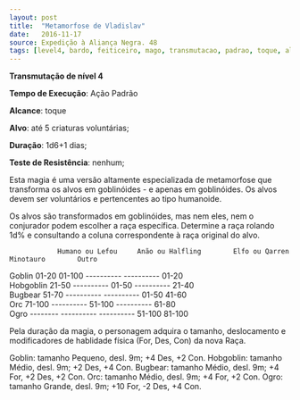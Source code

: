 ```yaml
---
layout: post
title:  "Metamorfose de Vladislav"
date:   2016-11-17
source: Expedição à Aliança Negra. 48
tags: [level4, bardo, feiticeiro, mago, transmutacao, padrao, toque, alvo, dias, nenhum]
---
```


**Transmutação de nível 4**

**Tempo de Execução**: Ação Padrão

**Alcance**: toque

**Alvo**: até 5 criaturas voluntárias;

**Duração**: 1d6+1 dias;

**Teste de Resistência**: nenhum;

Esta magia é uma versão altamente especializada de metamorfose que transforma os alvos em goblinóides - e apenas em goblinóides. Os alvos devem ser voluntários e pertencentes ao tipo humanoide.

Os alvos são transformados em goblinóides, mas nem eles, nem o conjurador podem escolher a raça específica. Determine a raça rolando 1d% e consultando a coluna correspondente à raça original do alvo.

				Humano ou Lefou		Anão ou Halfling		Elfo ou Qarren		Minotauro		 Outro
Goblin				01-20						01-100					----------				  ----------		 01-20		
Hobgoblin			21-50						----------					01-50				  ----------         21-40		
Bugbear			51-70						----------					----------              	01-50         41-60		
Orc					71-100						----------					51-100                ----------         61-80       		 
Ogro					--------						----------					----------					51-100		81-100

Pela duração da magia, o personagem adquira o tamanho, deslocamento e modificadores de hablidade física (For, Des, Con) da nova Raça.

Goblin: tamanho Pequeno, desl. 9m; +4 Des, +2 Con.
Hobgoblin: tamanho Médio, desl. 9m; +2 Des, +4 Con.
Bugbear: tamanho Médio, desl. 9m; +4 For, +2 Des, +2 Con.
Orc: tamanho Médio, desl. 9m; +4 For, +2 Con.
Ogro: tamanho Grande, desl. 9m; +10 For, -2 Des, +4 Con.
